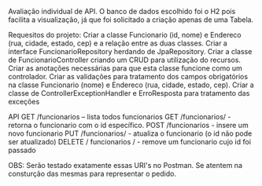 Avaliação individual de API.
O banco de dados escolhido foi o H2 pois facilita a visualização, já que foi solicitado a criação apenas de uma Tabela.

Requesitos do projeto:
Criar a classe Funcionario (id, nome) e Endereco (rua, cidade, estado, cep) e a relação entre as duas classes.
Criar a interface FuncionarioRepository herdando de JpaRepository.
Criar a classe de FuncionarioController criando um CRUD para utilização do recursos.
Criar as anotações necessárias para que esta classe funcione como um controlador.
Criar as validações para tratamento dos campos obrigatórios na classe Funcionario (nome) e Endereco (rua, cidade, estado, cep).
Criar a classe de ControllerExceptionHandler e ErroResposta para tratamento das exceções

API
GET /funcionarios – lista todos funcionarios
GET /funcionarios/<id> - retorna o funcionario com o id específico.
POST /funcionarios - insere um novo funcionario
PUT /funcionarios/<id> - atualiza o funcionario (o id não pode ser atualizado)
DELETE / funcionarios /<id> - remove um funcionario cujo id foi passado

OBS: Serão testado exatamente essas URI's no Postman. Se atentem na consturção das mesmas para representar o pedido.
